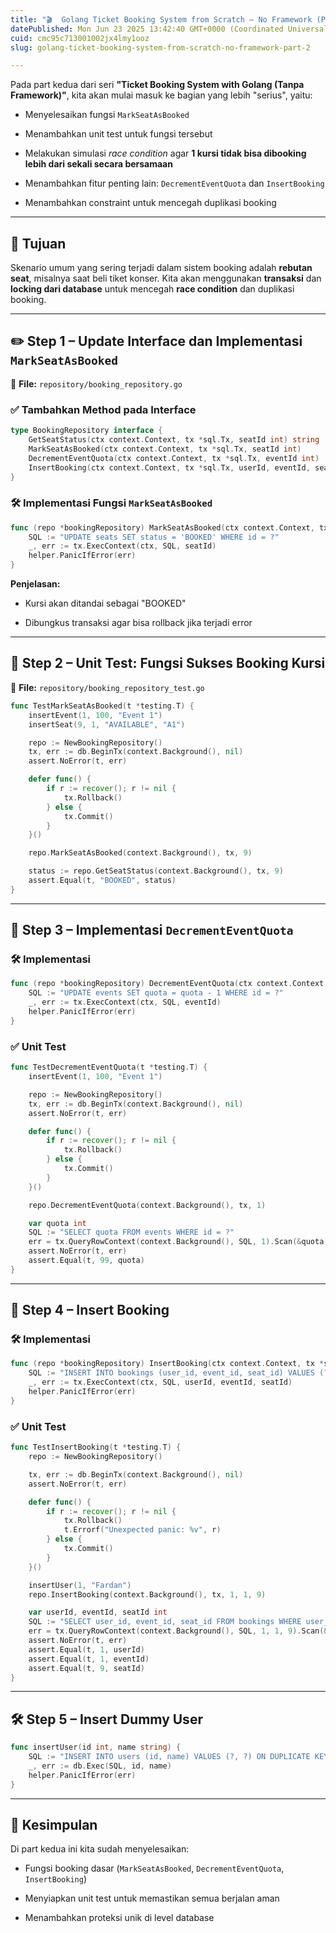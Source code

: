 ```yaml
---
title: "🎬  Golang Ticket Booking System from Scratch – No Framework (Part 2)"
datePublished: Mon Jun 23 2025 13:42:40 GMT+0000 (Coordinated Universal Time)
cuid: cmc95c713001002jx4lmy1ooz
slug: golang-ticket-booking-system-from-scratch-no-framework-part-2

---
```


Pada part kedua dari seri **"Ticket Booking System with Golang (Tanpa Framework)"**, kita akan mulai masuk ke bagian yang lebih "serius", yaitu:

* Menyelesaikan fungsi `MarkSeatAsBooked`
    
* Menambahkan unit test untuk fungsi tersebut
    
* Melakukan simulasi *race condition* agar **1 kursi tidak bisa dibooking lebih dari sekali secara bersamaan**
    
* Menambahkan fitur penting lain: `DecrementEventQuota` dan `InsertBooking`
    
* Menambahkan constraint untuk mencegah duplikasi booking
    

---

## 📌 Tujuan

Skenario umum yang sering terjadi dalam sistem booking adalah **rebutan seat**, misalnya saat beli tiket konser. Kita akan menggunakan **transaksi** dan **locking dari database** untuk mencegah **race condition** dan duplikasi booking.

---

## ✏️ Step 1 – Update Interface dan Implementasi `MarkSeatAsBooked`

📄 **File:** `repository/booking_repository.go`

### ✅ Tambahkan Method pada Interface

```go
type BookingRepository interface {
	GetSeatStatus(ctx context.Context, tx *sql.Tx, seatId int) string
	MarkSeatAsBooked(ctx context.Context, tx *sql.Tx, seatId int)
	DecrementEventQuota(ctx context.Context, tx *sql.Tx, eventId int)
	InsertBooking(ctx context.Context, tx *sql.Tx, userId, eventId, seatId int)
}
```

### 🛠️ Implementasi Fungsi `MarkSeatAsBooked`

```go
func (repo *bookingRepository) MarkSeatAsBooked(ctx context.Context, tx *sql.Tx, seatId int) {
	SQL := "UPDATE seats SET status = 'BOOKED' WHERE id = ?"
	_, err := tx.ExecContext(ctx, SQL, seatId)
	helper.PanicIfError(err)
}
```

**Penjelasan:**

* Kursi akan ditandai sebagai "BOOKED"
    
* Dibungkus transaksi agar bisa rollback jika terjadi error
    

---

## 🧪 Step 2 – Unit Test: Fungsi Sukses Booking Kursi

📄 **File:** `repository/booking_repository_test.go`

```go
func TestMarkSeatAsBooked(t *testing.T) {
	insertEvent(1, 100, "Event 1")
	insertSeat(9, 1, "AVAILABLE", "A1")

	repo := NewBookingRepository()
	tx, err := db.BeginTx(context.Background(), nil)
	assert.NoError(t, err)

	defer func() {
		if r := recover(); r != nil {
			tx.Rollback()
		} else {
			tx.Commit()
		}
	}()

	repo.MarkSeatAsBooked(context.Background(), tx, 9)

	status := repo.GetSeatStatus(context.Background(), tx, 9)
	assert.Equal(t, "BOOKED", status)
}
```

---

## 🔻 Step 3 – Implementasi `DecrementEventQuota`

### 🛠️ Implementasi

```go
func (repo *bookingRepository) DecrementEventQuota(ctx context.Context, tx *sql.Tx, eventId int) {
	SQL := "UPDATE events SET quota = quota - 1 WHERE id = ?"
	_, err := tx.ExecContext(ctx, SQL, eventId)
	helper.PanicIfError(err)
}
```

### ✅ Unit Test

```go
func TestDecrementEventQuota(t *testing.T) {
	insertEvent(1, 100, "Event 1")

	repo := NewBookingRepository()
	tx, err := db.BeginTx(context.Background(), nil)
	assert.NoError(t, err)

	defer func() {
		if r := recover(); r != nil {
			tx.Rollback()
		} else {
			tx.Commit()
		}
	}()

	repo.DecrementEventQuota(context.Background(), tx, 1)

	var quota int
	SQL := "SELECT quota FROM events WHERE id = ?"
	err = tx.QueryRowContext(context.Background(), SQL, 1).Scan(&quota)
	assert.NoError(t, err)
	assert.Equal(t, 99, quota)
}
```

---

## 🧾 Step 4 – Insert Booking

### 🛠️ Implementasi

```go
func (repo *bookingRepository) InsertBooking(ctx context.Context, tx *sql.Tx, userId, eventId, seatId int) {
	SQL := "INSERT INTO bookings (user_id, event_id, seat_id) VALUES (?, ?, ?)"
	_, err := tx.ExecContext(ctx, SQL, userId, eventId, seatId)
	helper.PanicIfError(err)
}
```

### ✅ Unit Test

```go
func TestInsertBooking(t *testing.T) {
	repo := NewBookingRepository()

	tx, err := db.BeginTx(context.Background(), nil)
	assert.NoError(t, err)

	defer func() {
		if r := recover(); r != nil {
			tx.Rollback()
			t.Errorf("Unexpected panic: %v", r)
		} else {
			tx.Commit()
		}
	}()

	insertUser(1, "Fardan")
	repo.InsertBooking(context.Background(), tx, 1, 1, 9)

	var userId, eventId, seatId int
	SQL := "SELECT user_id, event_id, seat_id FROM bookings WHERE user_id = ? AND event_id = ? AND seat_id = ?"
	err = tx.QueryRowContext(context.Background(), SQL, 1, 1, 9).Scan(&userId, &eventId, &seatId)
	assert.NoError(t, err)
	assert.Equal(t, 1, userId)
	assert.Equal(t, 1, eventId)
	assert.Equal(t, 9, seatId)
}
```

---

## 🛠️ Step 5 – Insert Dummy User

```go
func insertUser(id int, name string) {
	SQL := "INSERT INTO users (id, name) VALUES (?, ?) ON DUPLICATE KEY UPDATE name = VALUES(name)"
	_, err := db.Exec(SQL, id, name)
	helper.PanicIfError(err)
}
```

---

## 🧩 Kesimpulan

Di part kedua ini kita sudah menyelesaikan:

* Fungsi booking dasar (`MarkSeatAsBooked`, `DecrementEventQuota`, `InsertBooking`)
    
* Menyiapkan unit test untuk memastikan semua berjalan aman
    
* Menambahkan proteksi unik di level database
